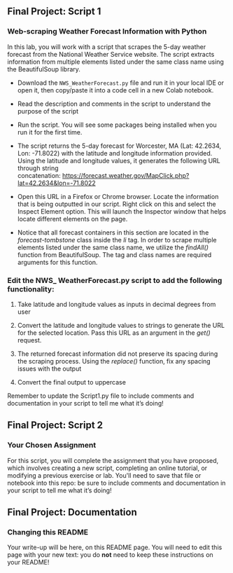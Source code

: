 ## Final Project: Script 1
### Web-scraping Weather Forecast Information with Python
In this lab, you will work with a script that scrapes the 5-day weather forecast from the National Weather Service website. The script extracts information from multiple elements listed under the same class name using the BeautifulSoup library. 

- Download the `NWS_WeatherForecast.py` file and run it in your local IDE or open it, then copy/paste it into a code cell in a new Colab notebook.

- Read the description and comments in the script to understand the purpose of the script

- Run the script. You will see some packages being installed when you run it for the first time.

- The script returns the 5-day forecast for Worcester, MA (Lat: 42.2634, Lon: -71.8022) with the latitude and longitude information provided. Using the latitude and longitude values, it generates the following URL through string concatenation: https://forecast.weather.gov/MapClick.php?lat=42.2634&lon=-71.8022

- Open this URL in a Firefox or Chrome browser. Locate the information that is being outputted in our script. Right click on this and select the Inspect Element option. This will launch the Inspector window that helps locate different elements on the page.

- Notice that all forecast containers in this section are located in the _forecast-tombstone_ class inside the _li_ tag. In order to scrape multiple elements listed under the same class name, we utilize the _findAll()_ function from BeautifulSoup. The tag and class names are required arguments for this function.

### Edit the NWS_ WeatherForecast.py script to add the following functionality:
1. Take latitude and longitude values as inputs in decimal degrees from user

2.	Convert the latitude and longitude values to strings to generate the URL for the selected location. Pass this URL as an argument in the _get()_ request.

3.	The returned forecast information did not preserve its spacing during the scraping process. Using the _replace()_ function, fix any spacing issues with the output

4.	Convert the final output to uppercase

Remember to update the Script1.py file to include comments and documentation in your script to tell me what it’s doing!

## Final Project: Script 2
### Your Chosen Assignment
For this script, you will complete the assignment that you have proposed, which involves creating a new script, completing an online tutorial, or modifying a previous exercise or lab. You'll need to save that file or notebook into this repo: be sure to include comments and documentation in your script to tell me what it’s doing!

## Final Project: Documentation
### Changing this README
Your write-up will be here, on this README page. You will need to edit this page with your new text: you do **not** need to keep these instructions on your README! 
